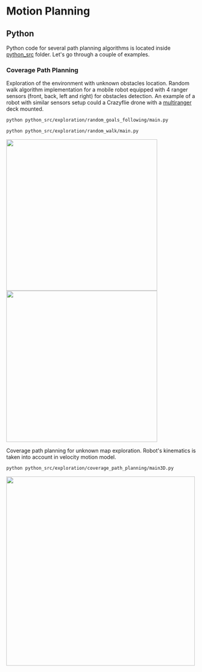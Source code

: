 # Motion Planning

## Python

Python code for several path planning algorithms is located inside
[python_src](https://github.com/RuslanAgishev/motion_planning/tree/master/python_src) folder.
Let's go through a couple of examples.

 
### Coverage Path Planning
Exploration of the environment with unknown obstacles location. Random walk algorithm implementation for a mobile robot
equipped with 4 ranger sensors (front, back, left and right) for obstacles detection. An example of a robot with similar sensors setup could a Crazyflie drone with a [multiranger](https://www.bitcraze.io/products/multi-ranger-deck/) deck mounted.
```bash
python python_src/exploration/random_goals_following/main.py
```
```bash
python python_src/exploration/random_walk/main.py
```
<img src="https://github.com/RuslanAgishev/motion_planning/blob/master/figures/exploration/autonomous_exploration.gif" width="400"/> <img src="https://github.com/RuslanAgishev/motion_planning/blob/master/figures/exploration/random_walk.png" width="400"/>

Coverage path planning for unknown map exploration. Robot's kinematics is taken into account in velocity motion model.
```bash
python python_src/exploration/coverage_path_planning/main3D.py
```
<img src="https://github.com/RuslanAgishev/motion_planning/blob/master/figures/coverage_path_planning/cpp_3D_view.png" width="500"/>
